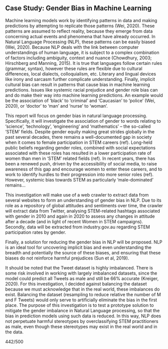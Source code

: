 Case Study: Gender Bias in Machine Learning
---------------------------------------------------------------------------

Machine learning models work by identifying patterns in data and making predictions by attempting to replicate those patterns (Wei, 2020). These patterns are assumed to reflect reality, because they emerge from data concerning actual events and phenomena that have already occurred. In Natural Language Processing (NLP), these patterns can be easily biased (Wei, 2020). Because NLP deals with the link between computer understandings of human language, it is subject to a complex combination of factors including ambiguity, context and nuance (Chowdhury, 2003; Hirschberg and Manning, 2015). It is true that languages follow certain rules (grammar, syntax), however these rules are flexible due to cultural differences, local dialects, colloquialism, etc. Literary and lingual devices like irony and sarcasm further complicate understanding. Finally, implicit cultural bias can result in patterns that cause bias in machine learning predictions. Issues like systemic racial prejudice and gender role bias can and do make their way into machine learning predictions. An example would be the association of ‘black’ to ‘criminal’ and ‘Caucasian’ to ‘police’ (Wei, 2020), or ‘doctor’ to ‘man’ and ‘nurse’ to ‘woman’.

This report will focus on gender bias in natural language processing. Specifically, it will investigate the association of gender to words relating to ‘science’, ‘technology’, ‘engineering’ and ‘mathematics’ – the so-called ‘STEM’ fields. Despite gender equity making great strides globally in the past several decades, there remains a well-documented gap in society when it comes to female participation in STEM careers (ref). Long-held public beliefs regarding gender roles, combined with social expectations associated with these roles has resulted in a lower participation rate of women than men in ‘STEM’ related fields (ref). In recent years, there has been a renewed push, driven by the accessibility of social media, to raise awareness of this gap and encourage women to enter these careers, and to work to identify hurdles to their progression into more senior roles (ref). However, systemic bias towards STEM as particularly ‘male-dominated’ remains…

This investigation will make use of a web crawler to extract data from several websites to form an understanding of gender bias in NLP. Due to its role as a repository of global attitudes and sentiments over time, the crawler will extract data from Twitter, analysing STEM-related hashtags associated with gender in 2010 and again in 2020 to assess any changes in attitude after a decade (and in light of recent Women in STEM campaigns). Secondly, data will be extracted from industry.gov.au regarding STEM participation rates by gender.

Finally, a solution for reducing the gender bias in NLP will be proposed. NLP is an ideal tool for uncovering implicit bias and even understanding the breadth and potentially the source of these biases, and ensuring that these biases do not reinforce harmful prejudices (Sun et al, 2019).

It should be noted that the Tweet dataset is highly imbalanced. There is some risk involved in working with largely imbalanced datasets, since the model could predict all Tweets as male and still be 66% accurate (Kreiger, 2020). For this investigation, I decided against balancing the dataset because we must acknowledge that in the real world, these imbalances do exist.  Balancing the dataset (resampling to reduce relative the number of M and F Tweets) would only serve to artificially eliminate the bias in the first place. The purpose of this investigation is to test a prototype solution to mitigate the gender imbalance in Natural Language processing, so that the bias in prediction models using such data is reduced. In this way, NLP does not perpetuate harmful stereotypes by overclassifying STEM practitioners as male, even though these stereotypes may exist in the real world and in the data. 

442/500


